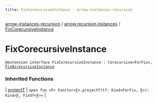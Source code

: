 ```yaml
---
title: FixCorecursiveInstance - arrow-instances-recursion
---
```


[arrow-instances-recursion](../index.html) / [arrow.recursion.instances](index.html) / [FixCorecursiveInstance](./-fix-corecursive-instance.html)

# FixCorecursiveInstance

`@extension interface FixCorecursiveInstance : Corecursive<ForFix>, `[`FixBirecursiveInstance`](-fix-birecursive-instance/index.html)

### Inherited Functions

| [projectT](-fix-birecursive-instance/project-t.html) | `open fun <F> Functor<`[`F`](-fix-birecursive-instance/project-t.html#F)`>.projectT(tf: Kind<ForFix, `[`F`](-fix-birecursive-instance/project-t.html#F)`>): Kind<`[`F`](-fix-birecursive-instance/project-t.html#F)`, FixOf<`[`F`](-fix-birecursive-instance/project-t.html#F)`>>` |


